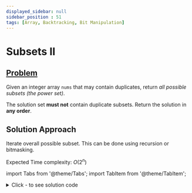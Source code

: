```yaml
---
displayed_sidebar: null
sidebar_position : 51
tags: [Array, Backtracking, Bit Manipulation]
---
```


# Subsets II

## [Problem](https://leetcode.com/problems/subsets-ii/)

<p>Given an integer array <code>nums</code> that may contain duplicates, return <em>all possible subsets (the power set)</em>.</p>

<p>The solution set <strong>must not</strong> contain duplicate subsets. Return the solution in <strong>any order</strong>.</p>

## Solution Approach
Iterate overall possible subset. This can be done using recursion or bitmasking.

Expected Time complexity: $O(2^n)$

import Tabs from '@theme/Tabs';
import TabItem from '@theme/TabItem';

<details><summary>Click - to see solution code</summary>

<Tabs>
<TabItem value="cpp" label="C++">

```cpp
class Solution {
   public:
    vector<vector<int>> subsetsWithDup(vector<int>& nums) {
        int n = nums.size();
        int end = pow(2, n);

        set<vector<int>> store;
        for (int i = 0; i < end; i++) {
            vector<int> arr;
            for (int j = 0; j < n; j++) {
                int bit = (1 << j) & i;
                if (bit) arr.push_back(nums[j]);
            }
            sort(arr.begin(), arr.end());
            store.insert(arr);
        }
        vector<vector<int>> ans;
        for (auto i : store) ans.push_back(i);
        return ans;
    }
};

```
</TabItem>
</Tabs>

</details>
